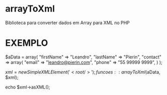 # arrayToXml
Biblioteca para converter dados em Array para XML no PHP

# EXEMPLO
$aData = array(
  "firstName" => "Leandro",
  "lastName" => "Pierin",
  "contact" => array(
    "email" => "leandro@pierin.com",
    "phone" => "55 99999 9999",
  )
);

$xml = new SimpleXMLElement('<root/>');
funcoes::arrayToXml($aData, $xml);

echo $xml->asXML();
